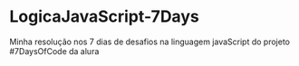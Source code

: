 # LogicaJavaScript-7Days
Minha resolução nos 7 dias de desafios na linguagem javaScript do projeto #7DaysOfCode da alura
